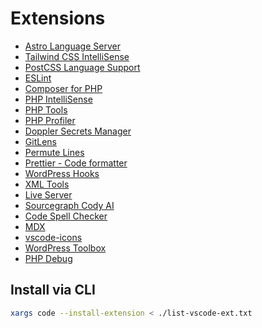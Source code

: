 # Extensions

- [Astro Language Server](https://marketplace.visualstudio.com/items?itemName=astro-build.astro-vscode)
- [Tailwind CSS IntelliSense](https://marketplace.visualstudio.com/items?itemName=bradlc.vscode-tailwindcss)
- [PostCSS Language Support](https://marketplace.visualstudio.com/items?itemName=csstools.postcss)
- [ESLint](https://marketplace.visualstudio.com/items?itemName=dbaeumer.vscode-eslint)
- [Composer for PHP](https://marketplace.visualstudio.com/items?itemName=devsense.composer-php-vscode)
- [PHP IntelliSense](https://marketplace.visualstudio.com/items?itemName=devsense.intelli-php-vscode)
- [PHP Tools](https://marketplace.visualstudio.com/items?itemName=devsense.phptools-vscode)
- [PHP Profiler](https://marketplace.visualstudio.com/items?itemName=devsense.profiler-php-vscode)
- [Doppler Secrets Manager](https://marketplace.visualstudio.com/items?itemName=doppler.doppler-vscode)
- [GitLens](https://marketplace.visualstudio.com/items?itemName=eamodio.gitlens)
- [Permute Lines](https://marketplace.visualstudio.com/items?itemName=earshinov.permute-lines)
- [Prettier - Code formatter](https://marketplace.visualstudio.com/items?itemName=esbenp.prettier-vscode)
- [WordPress Hooks](https://marketplace.visualstudio.com/items?itemName=johnbillion.vscode-wordpress-hooks)
- [XML Tools](https://marketplace.visualstudio.com/items?itemName=redhat.vscode-xml)
- [Live Server](https://marketplace.visualstudio.com/items?itemName=ritwickdey.liveserver)
- [Sourcegraph Cody AI](https://marketplace.visualstudio.com/items?itemName=sourcegraph.cody-ai)
- [Code Spell Checker](https://marketplace.visualstudio.com/items?itemName=streetsidesoftware.code-spell-checker)
- [MDX](https://marketplace.visualstudio.com/items?itemName=unifiedjs.vscode-mdx)
- [vscode-icons](https://marketplace.visualstudio.com/items?itemName=vscode-icons-team.vscode-icons)
- [WordPress Toolbox](https://marketplace.visualstudio.com/items?itemName=wordpresstoolbox.wordpress-toolbox)
- [PHP Debug](https://marketplace.visualstudio.com/items?itemName=xdebug.php-debug)

## Install via CLI

```bash
xargs code --install-extension < ./list-vscode-ext.txt
```
